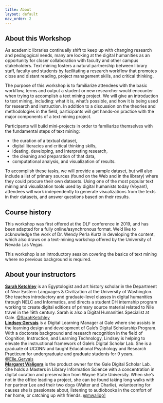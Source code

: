```yaml
---
title: About
layout: default
nav_order: 2
---
```

## About this Workshop
As academic libraries continually shift to keep up with changing research and pedagogical needs, many are looking at the digital humanities as an opportunity for closer collaboration with faculty and other campus stakeholders. Text mining fosters a natural partnership between library staff, faculty and students by facilitating a research workflow that promotes close and distant reading, project management skills, and critical thinking.

The purpose of this workshop is to familiarize attendees with the basic workflow, terms and output a student or new researcher would encounter when trying to accomplish a text mining project. We will give an introduction to text mining, including: what it is, what’s possible, and how it is being used for research and instruction. In addition to a discussion on the theories and methodologies in the field, participants will get hands-on practice with the major components of a text mining project.

Participants will build mini-projects in order to familiarize themselves with the fundamental steps of text mining: 

* the curation of a textual dataset, 
* digital literacies and critical thinking skills,
* ideating, developing, and Interpreting research,
* the cleaning and preparation of that data, 
* computational analysis, and visualization of results. 

To accomplish these tasks, we will provide a sample dataset, but will also include a list of primary sources (found on the Web and in the library) where they could procure their own datasets. Using one of the most popular text mining and visualization tools used by digital humanists today (Voyant), attendees will work independently to generate visualizations from the texts in their datasets, and answer questions based on their results.

## Course history
This workshop was first offered at the DLF conference in 2019, and has been adapted for a fully online/asynchronous format. We’d like to acknowledge the work of Dr. Wendy Perla Kurtz in developing the content, which also draws on a text-mining workshop offered by the University of Nevada Las Vegas.

This workshop is an introductory session covering the basics of text mining where no previous background is required. 

## About your instructors
[**Sarah Ketchley**](https//www.sarahketchley.com) is an Egyptologist and art history scholar in the Department of Near Eastern Languages & Civilization at the University of Washington. She teaches introductory and graduate-level classes in digital humanities through NELC and Informatics, and directs a student DH internship program working to create digital editions of primary source material related to Nile travel in the 19th century.  Sarah is also a Digital Humanities Specialist at Gale. [@SarahKetchley](https://twitter.com/SarahKetchley)
<br>
[**Lindsey Gervais**](https://www.linkedin.com/in/lindseykle/) is a Digital Learning Manager at Gale where she assists in the learning design and development of Gale’s Digital Scholarship Program. With a doctorate background and research recognition in the field of Cognition, Instruction, and Learning Technology, Lindsey is helping to elevate the instructional framework of Gale’s Digital Scholar Lab. She is a graduate of UCONN and taught Educational Psychology and Research Practicum for undergraduate and graduate students for 9 years. [@Elle_Gervais](https://twitter.com/Elle_Gervais)
<br>
[**Margaret Waligora**](https://www.linkedin.com/in/margaret-waligora-80b4a7bb/) is the product owner for the Gale Digital Scholar Lab. She holds a Masters in Library Information Science with a concentration in digital curation and preservation from Wayne State University. When she’s not in the office leading a project, she can be found taking long walks with her partner Lee and their two dogs (Walter and Charlie), volunteering for causes she is passionate about, listening to audiobooks in the comfort of her home, or catching up with friends. [@mwaligo1](https://twitter.com/mwaligo1)

